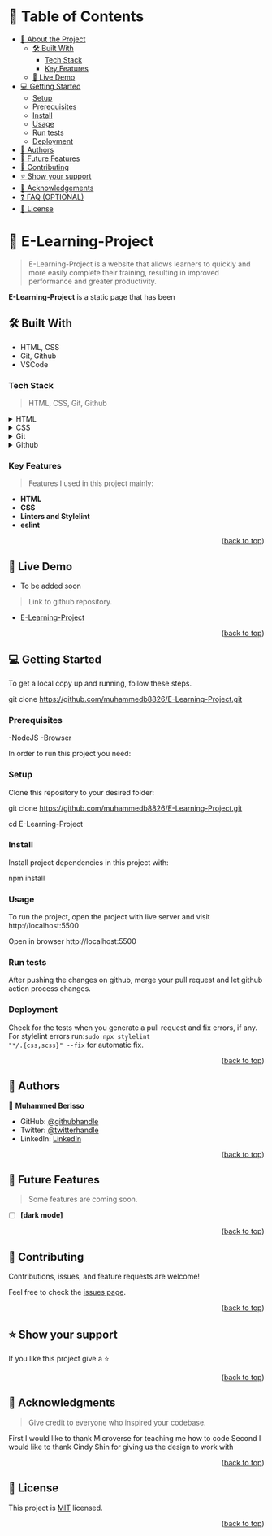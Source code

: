 <a name="readme-top"></a>

<!-- TABLE OF CONTENTS -->

# 📗 Table of Contents

- [📖 About the Project](#about-project)
  - [🛠 Built With](#built-with)
    - [Tech Stack](#tech-stack)
    - [Key Features](#key-features)
  - [🚀 Live Demo](#live-demo)
- [💻 Getting Started](#getting-started)
  - [Setup](#setup)
  - [Prerequisites](#prerequisites)
  - [Install](#install)
  - [Usage](#usage)
  - [Run tests](#run-tests)
  - [Deployment](#triangular_flag_on_post-deployment)
- [👥 Authors](#authors)
- [🔭 Future Features](#future-features)
- [🤝 Contributing](#contributing)
- [⭐️ Show your support](#support)
- [🙏 Acknowledgements](#acknowledgements)
- [❓ FAQ (OPTIONAL)](#faq)
- [📝 License](#license)

<!-- PROJECT DESCRIPTION -->

# 📖 E-Learning-Project <a name="about-project"></a>

> E-Learning-Project is a website that allows learners to quickly and more easily complete their training, resulting in improved performance and greater productivity. 

**E-Learning-Project** is a static page that has been

## 🛠 Built With <a name="built-with"></a>

- HTML, CSS
- Git, Github
- VSCode

### Tech Stack <a name="tech-stack"></a>

> HTML,
> CSS,
> Git,
> Github

<details>
  <summary>HTML</summary>
  <ul>
    <li><a href="https://www.w3schools.com/html/">HTML COURSE</a></li>
  </ul>
</details>

<details>
  <summary>CSS</summary>
  <ul>
    <li><a href="https://www.w3schools.com/css/">CSS Course</a></li>
  </ul>
</details>

<details>
<summary>Git</summary>
  <ul>
    <li><a href="https://git-scm.com/">Learn about git</a></li>
  </ul>
</details>

<details>
<summary>Github</summary>
  <ul>
    <li><a href="https://github.com/">Learn about git</a></li>
  </ul>
</details>

<!-- Features -->

### Key Features <a name="key-features"></a>

> Features I used in this project mainly:

- **HTML**
- **CSS**
- **Linters and Stylelint**
- **eslint**

<p align="right">(<a href="#readme-top">back to top</a>)</p>

<!-- LIVE DEMO -->

## 🚀 Live Demo <a name="live-demo"></a>

- To be added soon

> Link to github repository.

- [E-Learning-Project](https://github.com/muhammedb8826/E-Learning-Project)

<p align="right">(<a href="#readme-top">back to top</a>)</p>

<!-- GETTING STARTED -->

## 💻 Getting Started <a name="getting-started"></a>

To get a local copy up and running, follow these steps.

git clone https://github.com/muhammedb8826/E-Learning-Project.git

### Prerequisites

-NodeJS
-Browser

In order to run this project you need:

### Setup

Clone this repository to your desired folder:

git clone https://github.com/muhammedb8826/E-Learning-Project.git

cd E-Learning-Project

### Install

Install project dependencies in this project with:

npm install

### Usage

To run the project, open the project with live server and visit http://localhost:5500

Open in browser
http://localhost:5500

### Run tests

After pushing the changes on github, merge your pull request and let github action process changes.

### Deployment

Check for the tests when you generate a pull request and fix errors, if any.
For stylelint errors run:<code>sudo npx stylelint "\*_/_.{css,scss}" --fix</code> for automatic fix.

<p align="right">(<a href="#readme-top">back to top</a>)</p>

<!-- AUTHORS -->

## 👥 Authors <a name="authors"></a>

👤 **Muhammed Berisso**

- GitHub: [@githubhandle](https://github.com/muhammedb8826)
- Twitter: [@twitterhandle](https://twitter.com/muhammedb8826)
- LinkedIn: [LinkedIn](https://www.linkedin.com/in/muhammed-berisso-a60783226/)

<p align="right">(<a href="#readme-top">back to top</a>)</p>

<!-- FUTURE FEATURES -->

## 🔭 Future Features <a name="future-features"></a>

> Some features are coming soon.

- [ ] **[dark mode]**

<p align="right">(<a href="#readme-top">back to top</a>)</p>

<!-- CONTRIBUTING -->

## 🤝 Contributing <a name="contributing"></a>

Contributions, issues, and feature requests are welcome!

Feel free to check the [issues page](https://github.com/muhammedb8826/E-Learning-Project/issues).

<p align="right">(<a href="#readme-top">back to top</a>)</p>

<!-- SUPPORT -->

## ⭐️ Show your support <a name="support"></a>

If you like this project give a ⭐️

<p align="right">(<a href="#readme-top">back to top</a>)</p>

<!-- ACKNOWLEDGEMENTS -->

## 🙏 Acknowledgments <a name="acknowledgements"></a>

> Give credit to everyone who inspired your codebase.

First I would like to thank Microverse for teaching me how to code
Second I would like to thank Cindy Shin for giving us the design to work with

<p align="right">(<a href="#readme-top">back to top</a>)</p>

<!-- LICENSE -->

## 📝 License <a name="license"></a>

This project is [MIT](./LICENSE.md) licensed.

<p align="right">(<a href="#readme-top">back to top</a>)</p>

